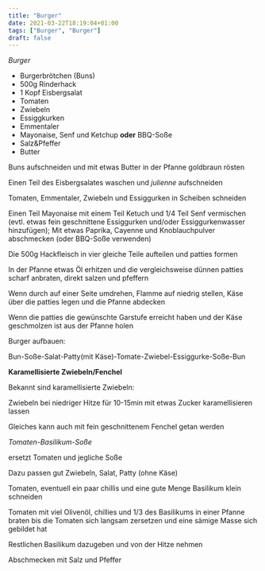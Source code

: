 ```yaml
---
title: "Burger"
date: 2021-03-22T18:19:04+01:00
tags: ["Burger", "Burger"]
draft: false
---
```


*Burger*

- Burgerbrötchen (Buns)
- 500g Rinderhack
- 1 Kopf Eisbergsalat
- Tomaten
- Zwiebeln
- Essiggkurken
- Emmentaler
- Mayonaise, Senf und Ketchup **oder** BBQ-Soße
- Salz&Pfeffer
- Butter

Buns aufschneiden und mit etwas Butter in der Pfanne goldbraun rösten

Einen Teil des Eisbergsalates waschen und *julienne* aufschneiden

Tomaten, Emmentaler, Zwiebeln und Essiggurken in Scheiben schneiden

Einen Teil Mayonaise mit einem Teil Ketuch und 1/4 Teil Senf vermischen (evtl. etwas fein geschnittene Essiggurken und/oder Essiggurkenwasser hinzufügen);
Mit etwas Paprika, Cayenne und Knoblauchpulver abschmecken (oder BBQ-Soße verwenden)

Die 500g Hackfleisch in vier gleiche Teile aufteilen und patties formen

In der Pfanne etwas Öl erhitzen und die vergleichsweise dünnen patties scharf anbraten, direkt salzen und pfeffern

Wenn durch auf einer Seite umdrehen, Flamme auf niedrig stellen, Käse über die patties legen und die Pfanne abdecken

Wenn die patties die gewünschte Garstufe erreicht haben und der Käse geschmolzen ist aus der Pfanne holen 

Burger aufbauen:

Bun-Soße-Salat-Patty(mit Käse)-Tomate-Zwiebel-Essiggurke-Soße-Bun

**Karamellisierte Zwiebeln/Fenchel**

Bekannt sind karamellisierte Zwiebeln:

Zwiebeln bei niedriger Hitze für 10-15min mit etwas Zucker karamellisieren lassen

Gleiches kann auch mit fein geschnittenem Fenchel getan werden

*Tomaten-Basilikum-Soße*

ersetzt Tomaten und jegliche Soße

Dazu passen gut Zwiebeln, Salat, Patty (ohne Käse)

Tomaten, eventuell ein paar chillis und eine gute Menge Basilikum klein schneiden

Tomaten mit viel Olivenöl, chillies und 1/3 des Basilikums in einer Pfanne braten bis die Tomaten sich langsam zersetzen und eine sämige Masse sich gebildet hat

Restlichen Basilikum dazugeben und von der Hitze nehmen

Abschmecken mit Salz und Pfeffer

